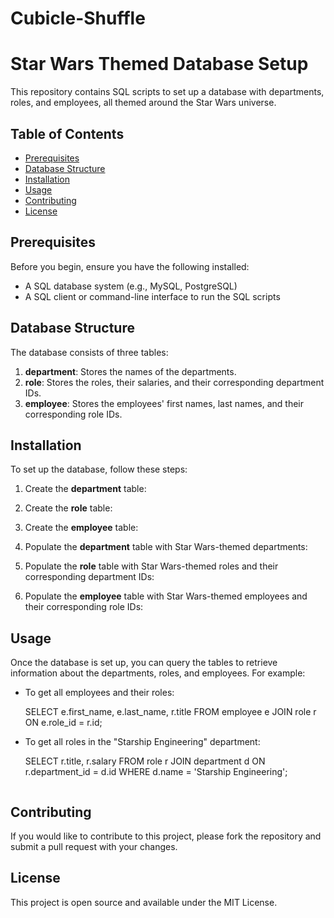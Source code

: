 # Cubicle-Shuffle

# Star Wars Themed Database Setup

This repository contains SQL scripts to set up a database with departments, roles, and employees, all themed around the Star Wars universe.

## Table of Contents

- [Prerequisites](#prerequisites)
- [Database Structure](#database-structure)
- [Installation](#installation)
- [Usage](#usage)
- [Contributing](#contributing)
- [License](#license)

## Prerequisites

Before you begin, ensure you have the following installed:
- A SQL database system (e.g., MySQL, PostgreSQL)
- A SQL client or command-line interface to run the SQL scripts

## Database Structure

The database consists of three tables:
1. **department**: Stores the names of the departments.
2. **role**: Stores the roles, their salaries, and their corresponding department IDs.
3. **employee**: Stores the employees' first names, last names, and their corresponding role IDs.

## Installation

To set up the database, follow these steps:

1. Create the **department** table:
   
2. Create the **role** table:

3. Create the **employee** table:

4. Populate the **department** table with Star Wars-themed departments:

5. Populate the **role** table with Star Wars-themed roles and their corresponding department IDs:

6. Populate the **employee** table with Star Wars-themed employees and their corresponding role IDs:
   
## Usage

Once the database is set up, you can query the tables to retrieve information about the departments, roles, and employees. For example:

- To get all employees and their roles:
    
    SELECT e.first_name, e.last_name, r.title
    FROM employee e
    JOIN role r ON e.role_id = r.id;
    

- To get all roles in the "Starship Engineering" department:
    
    SELECT r.title, r.salary
    FROM role r
    JOIN department d ON r.department_id = d.id
    WHERE d.name = 'Starship Engineering';
    ```

## Contributing

If you would like to contribute to this project, please fork the repository and submit a pull request with your changes.

## License

This project is open source and available under the MIT License.

